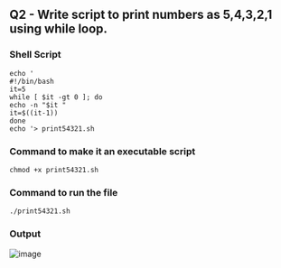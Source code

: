 ## Q2 - Write script to print numbers as 5,4,3,2,1 using while loop.

### Shell Script
```
echo '
#!/bin/bash
it=5  
while [ $it -gt 0 ]; do
echo -n "$it " 
it=$((it-1))  
done
echo '> print54321.sh
```

### Command to make it an executable script
```
chmod +x print54321.sh
```


### Command to run the file
```
./print54321.sh
```

### Output
![image](https://github.com/shrudex/DSE/assets/91502997/e624f247-3de9-4dd4-8e73-2bed180b5b12)
